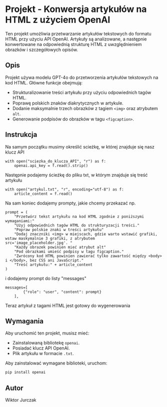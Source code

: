 # Projekt - Konwersja artykułów na HTML z użyciem OpenAI

Ten projekt umożliwia przetwarzanie artykułów tekstowych do formatu HTML przy użyciu API OpenAI. Artykuły są analizowane, a następnie konwertowane na odpowiednią strukturę HTML z uwzględnieniem obrazków i szczegółowych opisów.

## Opis

Projekt używa modelu GPT-4o do przetworzenia artykułów tekstowych na kod HTML. Główne funkcje obejmują:
- Strukturalizowanie treści artykułu przy użyciu odpowiednich tagów HTML.
- Poprawę polskich znaków diakrytycznych w artykule.
- Dodanie maksymalnie trzech obrazków z tagiem `<img>` oraz atrybutem `alt`.
- Generowanie podpisów do obrazków w tagu `<figcaption>`.

## Instrukcja

Na samym początku musimy określić scieżkę, w której znajduje się nasz klucz API
```
with open("sciezka_do_klucza_API", "r") as f:
    openai.api_key = f.read().strip()
```
Następnie podajemy ścieżkę do pliku txt, w którym znajduje się treść artykułu
```
with open("artykul.txt", "r", encoding="utf-8") as f:
    article_content = f.read()
```
Na sam koniec dodajemy prompty, jakie chcemy przekazać np.
```
prompt = (
    "Przetwórz tekst artykułu na kod HTML zgodnie z poniższymi wymaganiami:"
    "Użyj odpowiednich tagów HTML do strukturyzacji treści."
    "Popraw polskie znaki w treści artykułu"
    "Dodaj znaczniki <img> w miejscach, gdzie warto wstawić grafiki, wstaw maskymalnie 3 grafiki, z atrybutem
src='image_placeholder.jpg'. "
    "Każdy obrazek powinien mieć atrybut alt"
    "Pod obrazkami umieść podpisy w tagu figcaption."
    "Zwrócony kod HTML powinien zawierać tylko zawartość między <body> i </body>, bez CSS ani JavaScript."
    "Treść artykułu:" + article_content
)
```
i dodajemy prompt do listy "messages"
```
messages=[
        {"role": "user", "content": prompt}
    ],
```
Teraz artykuł z tagami HTML jest gotowy do wygenerowania

## Wymagania

Aby uruchomić ten projekt, musisz mieć:
- Zainstalowaną bibliotekę `openai`.
- Posiadać klucz API OpenAI.
- Plik artykułu w formacie `.txt`.

Aby zainstalować wymagane biblioteki, uruchom:
```bash
pip install openai
```
## Autor
Wiktor Jurczak
